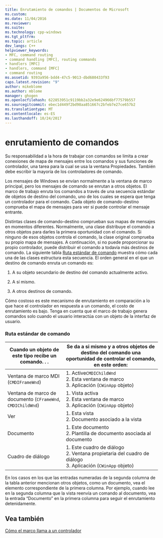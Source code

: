 ```yaml
---
title: Enrutamiento de comandos | Documentos de Microsoft
ms.custom: 
ms.date: 11/04/2016
ms.reviewer: 
ms.suite: 
ms.technology: cpp-windows
ms.tgt_pltfrm: 
ms.topic: article
dev_langs: C++
helpviewer_keywords:
- MFC, command routing
- command handling [MFC], routing commands
- handlers [MFC]
- handlers, command [MFC]
- command routing
ms.assetid: 9393a956-bdd4-47c5-9013-dbd680433f93
caps.latest.revision: "9"
author: mikeblome
ms.author: mblome
manager: ghogen
ms.openlocfilehash: 622853951c9119bb2a32e9e624966bf77579b557
ms.sourcegitcommit: ebec1d449f2bd98aa851667c2bfeb7e27ce657b2
ms.translationtype: MT
ms.contentlocale: es-ES
ms.lasthandoff: 10/24/2017
---
```

# <a name="command-routing"></a>enrutamiento de comandos
Su responsabilidad a la hora de trabajar con comandos se limita a crear conexiones de mapa de mensajes entre los comandos y sus funciones de controlador, una tarea para la cual se usa la ventana Propiedades. También debe escribir la mayoría de los controladores de comando.  
  
 Los mensajes de Windows se envían normalmente a la ventana de marco principal, pero los mensajes de comando se enrutan a otros objetos. El marco de trabajo enruta los comandos a través de una secuencia estándar de objetos de destino del comando, uno de los cuales se espera que tenga un controlador para el comando. Cada objeto de comando-destino comprueba el mapa de mensajes para ver si puede controlar el mensaje entrante.  
  
 Distintas clases de comando-destino comprueban sus mapas de mensajes en momentos diferentes. Normalmente, una clase distribuye el comando a otros objetos para darles la primera oportunidad con el comando. Si ninguno de esos objetos controla el comando, la clase original comprueba su propio mapa de mensajes. A continuación, si no puede proporcionar su propio controlador, puede distribuir el comando a todavía más destinos de comando. La siguiente tabla [Ruta estándar de comando](#_core_standard_command_route) muestra cómo cada una de las clases estructura esta secuencia. El orden general en el que un destino de comando enruta un comando es:  
  
1.  A su objeto secundario de destino del comando actualmente activo.  
  
2.  A sí mismo.  
  
3.  A otros destinos de comando.  
  
 Cómo costoso es este mecanismo de enrutamiento en comparación a lo que hace el controlador en respuesta a un comando, el costo de enrutamiento es bajo. Tenga en cuenta que el marco de trabajo genera comandos solo cuando el usuario interactúa con un objeto de la interfaz de usuario.  
  
### <a name="_core_standard_command_route"></a> Ruta estándar de comando  
  
|Cuando un objeto de este tipo recibe un comando. . .|Se da a si mismo y a otros objetos de destino del comando una oportunidad de controlar el comando, en este orden:|  
|----------------------------------------------------------|-----------------------------------------------------------------------------------------------------|  
|Ventana de marco MDI (`CMDIFrameWnd`)|1.  Active`CMDIChildWnd`<br />2.  Esta ventana de marco<br />3.  Aplicación (`CWinApp` objeto)|  
|Ventana de marco de documento (`CFrameWnd`, `CMDIChildWnd`)|1.  Vista activa<br />2.  Esta ventana de marco<br />3.  Aplicación (`CWinApp` objeto)|  
|Ver|1.  Esta vista<br />2.  Documento asociado a la vista|  
|Documento|1.  Este documento<br />2.  Plantilla de documento asociada al documento|  
|Cuadro de diálogo|1.  Este cuadro de diálogo<br />2.  Ventana propietaria del cuadro de diálogo<br />3.  Aplicación (`CWinApp` objeto)|  
  
 En los casos en los que las entradas numeradas de la segunda columna de la tabla anterior mencionan otros objetos, como un documento, vea el elemento correspondiente de la primera columna. Por ejemplo, cuando lee en la segunda columna que la vista reenvía un comando al documento, vea la entrada “Documento” en la primera columna para seguir el enrutamiento detenidamente.  
  
## <a name="see-also"></a>Vea también  
 [Cómo el marco llama a un controlador](../mfc/how-the-framework-calls-a-handler.md)

